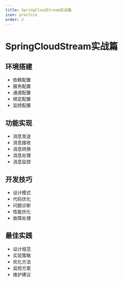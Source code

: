 ```yaml
---
title: SpringCloudStream实战篇
icon: practice
order: 2
---
```


# SpringCloudStream实战篇

## 环境搭建
- 依赖配置
- 服务配置
- 通道配置
- 绑定配置
- 监控配置

## 功能实现
- 消息发送
- 消息接收
- 消息转换
- 消息处理
- 消息监控

## 开发技巧
- 设计模式
- 代码优化
- 问题诊断
- 性能优化
- 故障处理

## 最佳实践
- 设计规范
- 实现策略
- 优化方法
- 监控方案
- 维护建议
